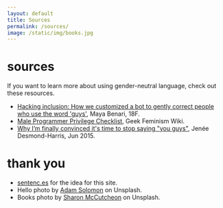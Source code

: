 ```yaml
---
layout: default
title: Sources
permalink: /sources/
image: /static/img/books.jpg
---
```


<div class="container">
  <div class="page-header" id="banner">
    <div class="row">
      <div class="col-lg-8 col-md-7 col-sm-6">
        <h1>sources</h1>
        <p class="lead">If you want to learn more about using gender-neutral language, check out these resources. </p>
        <ul class="lead">
          <li><a href="https://web.archive.org/web/20170903230255/https://18f.gsa.gov/2016/01/12/hacking-inclusion-by-customizing-a-slack-bot/">Hacking inclusion: How we customized a bot to gently correct people who use the word 'guys'</a>, Maya Benari, 18F.</li>
          <li><a href="http://geekfeminism.wikia.com/wiki/Male_Programmer_Privilege_Checklist">Male Programmer Privilege Checklist</a>, Geek Feminism Wiki. </li>
          <li><a href="https://www.vox.com/2015/6/11/8761227/you-guys-sexism-language">Why I’m finally convinced it's time to stop saying "you guys"</a>, Jenée Desmond-Harris, Jun 2015. </li>
        </ul>
        <h1>thank you</h1>
        <ul class="lead">
          <li><a href="http://sentenc.es/">sentenc.es</a> for the idea for this site.</li>
          <li>Hello photo by <a href="https://unsplash.com/@solomac">Adam Solomon</a> on Unsplash.</li>
          <li>Books photo by <a href="https://unsplash.com/@sharonmccutcheon">Sharon McCutcheon</a> on Unsplash.</li>
        </ul>
      </div>
    </div>
  </div>
</div>
